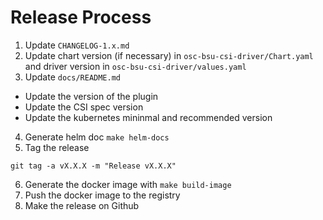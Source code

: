 # Release Process
1. Update `CHANGELOG-1.x.md`
2. Update chart version (if necessary) in `osc-bsu-csi-driver/Chart.yaml` and driver version in  `osc-bsu-csi-driver/values.yaml`
3. Update `docs/README.md`
 - Update the version of the plugin
 - Update the CSI spec version
 - Update the kubernetes mininmal and recommended version
4. Generate helm doc `make helm-docs`
5. Tag the release
```shell
git tag -a vX.X.X -m "Release vX.X.X"
```
6. Generate the docker image with `make build-image`
7. Push the docker image to the registry
8. Make the release on Github 